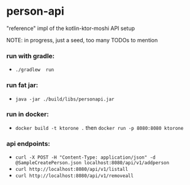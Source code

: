 # person-api
"reference" impl of the kotlin-ktor-moshi API setup

NOTE: in progress, just a seed, too many TODOs to mention

### run with gradle:
- ```./gradlew  run```

### run fat jar:
- ```java -jar ./build/libs/personapi.jar```

### run in docker:
- ```docker build -t ktorone .``` then ```docker run -p 8080:8080 ktorone```

### api endpoints:
- ```curl -X POST -H "Content-Type: application/json" -d @SampleCreatePerson.json localhost:8080/api/v1/addperson```
- ```curl http://localhost:8080/api/v1/listall```
- ```curl http://localhost:8080/api/v1/removeall```
